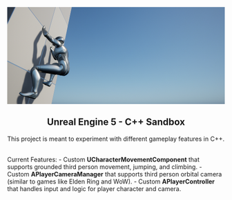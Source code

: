 <img align="center" src="assets/gh_banner.png" width="750" height="225">
<h2 align="center">Unreal Engine 5 - C++ Sandbox </h2>

This project is meant to experiment with different gameplay features in C++.

<br>
Current Features:
  - Custom <b>UCharacterMovementComponent</b> that supports grounded third person movement, jumping, and climbing.
  - Custom <b>APlayerCameraManager</b> that supports third person orbital camera (similar to games like Elden Ring and WoW).
  - Custom <b>APlayerController</b> that handles input and logic for player character and camera.
 
